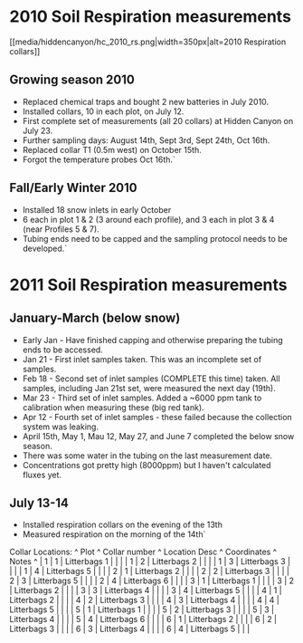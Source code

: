 # 2010 Soil Respiration measurements

[[media/hiddencanyon/hc_2010_rs.png|width=350px|alt=2010 Respiration collars]]

## Growing season 2010

* Replaced chemical traps and bought 2 new batteries in July 2010.
* Installed collars, 10 in each plot, on July 12.
* First complete set of measurements (all 20 collars) at Hidden Canyon on July 23.
* Further sampling days: August 14th, Sept 3rd, Sept 24th, Oct 16th.
* Replaced collar T1 (0.5m west) on October 15th.
* Forgot the temperature probes Oct 16th.`

## Fall/Early Winter 2010

* Installed 18 snow inlets in early October
* 6 each in plot 1 & 2 (3 around each profile), and 3 each in plot 3 & 4 (near Profiles 5 & 7).
* Tubing ends need to be capped and the sampling protocol needs to be developed.`

# 2011 Soil Respiration measurements

## January-March (below snow)

* Early Jan - Have finished capping and otherwise preparing the tubing ends to be accessed.
* Jan 21 - First inlet samples taken. This was an incomplete set of samples.
* Feb 18 - Second set of inlet samples (COMPLETE this time) taken. All samples, including Jan 21st set, were measured the next day (19th).
* Mar 23 - Third set of inlet samples. Added a ~6000 ppm tank to calibration when measuring these (big red tank).
* Apr 12 - Fourth set of inlet samples - these failed because the collection system was leaking.
* April 15th, May 1, Mau 12, May 27, and June 7 completed the below snow season.
* There was some water in the tubing on the last measurement date.
* Concentrations got pretty high (8000ppm) but I haven't calculated fluxes yet.

## July 13-14

* Installed respiration collars on the evening of the 13th
* Measured respiration on the morning of the 14th`

Collar Locations: \^ Plot \^ Collar number \^ Location Desc \^
Coordinates \^ Notes \^ | 1 | 1 | Litterbags 1 | | | | 1 | 2 |
Litterbags 2 | | | | 1 | 3 | Litterbags 3 | | | | 1 | 4 | Litterbags 5 |
| | | 2 | 1 | Litterbags 2 | | | | 2 | 2 | Litterbags 3 | | | | 2 | 3 |
Litterbags 5 | | | | 2 | 4 | Litterbags 6 | | | | 3 | 1 | Litterbags 1 |
| | | 3 | 2 | Litterbags 2 | | | | 3 | 3 | Litterbags 4 | | | | 3 | 4 |
Litterbags 5 | | | | 4 | 1 | Litterbags 2 | | | | 4 | 2 | Litterbags 3 |
| | | 4 | 3 | Litterbags 4 | | | | 4 | 4 | Litterbags 5 | | | | 5 | 1 |
Litterbags 1 | | | | 5 | 2 | Litterbags 3 | | | | 5 | 3 | Litterbags 4 |
| | | 5 | 4 | Litterbags 6 | | | | 6 | 1 | Litterbags 2 | | | | 6 | 2 |
Litterbags 3 | | | | 6 | 3 | Litterbags 4 | | | | 6 | 4 | Litterbags 5 |
| |
